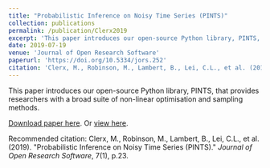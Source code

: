 ```yaml
---
title: "Probabilistic Inference on Noisy Time Series (PINTS)"
collection: publications
permalink: /publication/Clerx2019
excerpt: 'This paper introduces our open-source Python library, PINTS, that provides researchers with a broad suite of non-linear optimisation and sampling methods.'
date: 2019-07-19
venue: 'Journal of Open Research Software'
paperurl: 'https://doi.org/10.5334/jors.252'
citation: 'Clerx, M., Robinson, M., Lambert, B., Lei, C.L., et al. (2019). &quot;Probabilistic Inference on Noisy Time Series (PINTS).&quot; <i>Journal of Open Research Software</i>, 7(1), p.23.'
---
```

This paper introduces our open-source Python library, PINTS, that provides researchers with a broad suite of non-linear optimisation and sampling methods.

[Download paper here](http://chonlei.github.io/files/Clerx2019.pdf). Or [view here](https://doi.org/10.5334/jors.252).

Recommended citation:
Clerx, M., Robinson, M., Lambert, B., Lei, C.L., et al. (2019). &quot;Probabilistic Inference on Noisy Time Series (PINTS).&quot; <i>Journal of Open Research Software</i>, 7(1), p.23.
